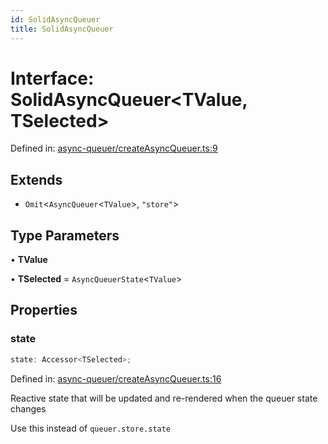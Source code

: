 ```yaml
---
id: SolidAsyncQueuer
title: SolidAsyncQueuer
---
```


<!-- DO NOT EDIT: this page is autogenerated from the type comments -->

# Interface: SolidAsyncQueuer\<TValue, TSelected\>

Defined in: [async-queuer/createAsyncQueuer.ts:9](https://github.com/TanStack/pacer/blob/main/packages/solid-pacer/src/async-queuer/createAsyncQueuer.ts#L9)

## Extends

- `Omit`\<`AsyncQueuer`\<`TValue`\>, `"store"`\>

## Type Parameters

• **TValue**

• **TSelected** = `AsyncQueuerState`\<`TValue`\>

## Properties

### state

```ts
state: Accessor<TSelected>;
```

Defined in: [async-queuer/createAsyncQueuer.ts:16](https://github.com/TanStack/pacer/blob/main/packages/solid-pacer/src/async-queuer/createAsyncQueuer.ts#L16)

Reactive state that will be updated and re-rendered when the queuer state changes

Use this instead of `queuer.store.state`
